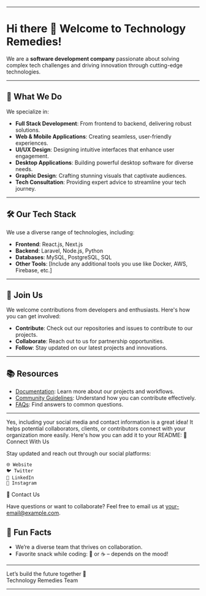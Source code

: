 
---

# Hi there 👋 Welcome to Technology Remedies!

We are a **software development company** passionate about solving complex tech challenges and driving innovation through cutting-edge technologies.

---

## 🌟 What We Do
We specialize in:
- **Full Stack Development**: From frontend to backend, delivering robust solutions.
- **Web & Mobile Applications**: Creating seamless, user-friendly experiences.
- **UI/UX Design**: Designing intuitive interfaces that enhance user engagement.
- **Desktop Applications**: Building powerful desktop software for diverse needs.
- **Graphic Design**: Crafting stunning visuals that captivate audiences.
- **Tech Consultation**: Providing expert advice to streamline your tech journey.

---

## 🛠️ Our Tech Stack
We use a diverse range of technologies, including:
- **Frontend**: React.js, Next.js
- **Backend**: Laravel, Node.js, Python
- **Databases**: MySQL, PostgreSQL, SQL
- **Other Tools**: [Include any additional tools you use like Docker, AWS, Firebase, etc.]

---

## 🌈 Join Us
We welcome contributions from developers and enthusiasts. Here's how you can get involved:
- **Contribute**: Check out our repositories and issues to contribute to our projects.
- **Collaborate**: Reach out to us for partnership opportunities.
- **Follow**: Stay updated on our latest projects and innovations.

---


## 📚 Resources
- [Documentation](#): Learn more about our projects and workflows.
- [Community Guidelines](#): Understand how you can contribute effectively.
- [FAQs](#): Find answers to common questions.

---

Yes, including your social media and contact information is a great idea! It helps potential collaborators, clients, or contributors connect with your organization more easily. Here's how you can add it to your README:
🤝 Connect With Us

Stay updated and reach out through our social platforms:

    🌐 Website
    🐦 Twitter
    💼 LinkedIn
    📸 Instagram

📧 Contact Us

Have questions or want to collaborate? Feel free to email us at your-email@example.com.

## 🧩 Fun Facts
- We’re a diverse team that thrives on collaboration.
- Favorite snack while coding: 🍕 or ☕ – depends on the mood!

---

Let’s build the future together 🚀  
Technology Remedies Team

--- 
